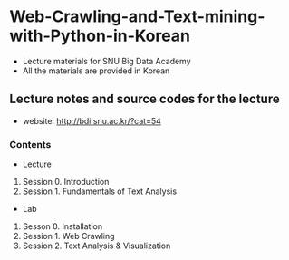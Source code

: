 # Web-Crawling-and-Text-mining-with-Python-in-Korean

* Lecture materials for SNU Big Data Academy
* All the materials are provided in Korean

## Lecture notes and source codes for the lecture 
- website: http://bdi.snu.ac.kr/?cat=54

### Contents
- Lecture
1) Session 0. Introduction
2) Session 1. Fundamentals of Text Analysis

- Lab
1) Sesson 0. Installation
2) Session 1. Web Crawling
3) Session 2. Text Analysis & Visualization
